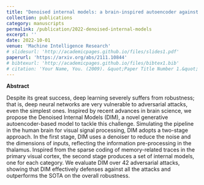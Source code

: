 ```yaml
---
title: "Denoised internal models: a brain-inspired autoencoder against adversarial attacks"
collection: publications
category: manuscripts
permalink: /publication/2022-denoised-internal-models
excerpt: ''
date: 2022-10-01
venue: 'Machine Intelligence Research'
# slidesurl: 'http://academicpages.github.io/files/slides1.pdf'
paperurl: 'https://arxiv.org/abs/2111.10844'
# bibtexurl: 'http://academicpages.github.io/files/bibtex1.bib'
# citation: 'Your Name, You. (2009). &quot;Paper Title Number 1.&quot; <i>Journal 1</i>. 1(1).'
---
```

**Abstract**

Despite its great success, deep learning severely suffers from robustness; that is, deep neural networks are very vulnerable to adversarial attacks, even the simplest ones. Inspired by recent advances in brain science, we propose the Denoised Internal Models (DIM), a novel generative autoencoder-based model to tackle this challenge. Simulating the pipeline in the human brain for visual signal processing, DIM adopts a two-stage approach. In the first stage, DIM uses a denoiser to reduce the noise and the dimensions of inputs, reflecting the information pre-processing in the thalamus. Inspired from the sparse coding of memory-related traces in the primary visual cortex, the second stage produces a set of internal models, one for each category. We evaluate DIM over 42 adversarial attacks, showing that DIM effectively defenses against all the attacks and outperforms the SOTA on the overall robustness.